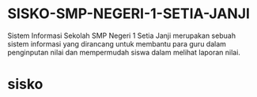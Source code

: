 # SISKO-SMP-NEGERI-1-SETIA-JANJI
Sistem Informasi Sekolah SMP Negeri 1 Setia Janji merupakan sebuah sistem informasi yang dirancang untuk membantu para guru dalam penginputan nilai dan mempermudah siswa dalam melihat laporan nilai.
# sisko
